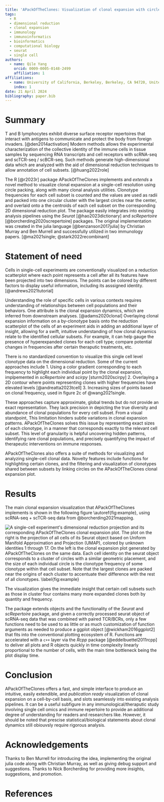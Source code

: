 ```yaml
---
title: 'APackOfTheClones: Visualization of clonal expansion with circle packing'
tags:
  - R
  - dimensional reduction
  - clonal expansion
  - immunology
  - immunoinformatics
  - bioinformatics
  - computational biology
  - seurat
  - single cell
authors:
  - name: Qile Yang
    orcid: 0009-0005-0148-2499
    affiliation: 1
affiliations:
  - name: University of California, Berkeley, Berkeley, CA 94720, United States of America
    index: 1
date: 21 April 2024
bibliography: paper.bib
---
```


# Summary

T and B lymphocytes exhibit diverse surface receptor repertoires that interact with antigens to communicate and protect the body from foreign invaders. [@den2014activation] Modern methods allows the experimental characterization of the collective identity of the immune cells in tissue samples by sequencing RNA transcripts and cell receptors with scRNA-seq and scTCR-seq / scBCR-seq. Such methods generate high-dimensional data which are analyzed with the aid of dimensional reduction techniques to allow annotation of cell subsets. [@huang2022role]

The R [@r2023r] package APackOfTheClones implements and *extends* a novel method to visualize clonal expansion at a single-cell resolution using circle packing, along with many clonal analysis utilities. Clonotype frequencies for each cell subset is counted and the values are used as radii and packed into one circular cluster with the largest circles near the center, and overlaid onto a the centroids of each cell subset on the corresponding 2D dimensional reduction plot. The package easily integrates into existing analysis pipelines using the *Seurat* [@hao2023dictionary] and *scRepertoire* [@borcherding2020screpertoire] packages. The original implementation was created in the julia language [@benzanson2017julia] by Christian Murray and Ben Murrell and successfully utilized in two immunology papers. [@ma2021single; @stark2022recombinant]

<!-- should those last two sentences be here or in statement of need? -->

# Statement of need

Cells in single-cell experiments are conventionally visualized on a reduction scatterplot where each point represents a cell after all its features have been projected into two dimensions. The points can be colored by different factors to display useful information, including its asssigned identity. [@andrews2021tutorial]

Understanding the role of specific cells in various contexts requires understanding of relationships between cell populations and their behaviors. One attribute is the clonal expansion dynamics, which are inferred from downstream analyses. [@adams2020clonal] Overlaying clonal expansion information on a by-clonotype basis onto the reduction scatterplot of the cells of an experiment aids in adding an additional layer of insight, allowing for a swift, intuitive understanding of how clonal dynamics relate to the identified cellular subsets. For example, it can help gauge the presence of hyperexpanded clones for each cell type; compare potential changes in frequencies after certain theraputic treatments, etc.

There is no standardized convention to visualize this single cell level clonotype data on the dimensional reduction. Some of the current approaches include 1. Using a color gradient corresponding to each frequency to highlight each individual point by the clonal expansion, implpemented in *scRepertoire* and *scirpy* [sturm2020scirpy] 2. Overlaying a 2D contour where points representing clones with higher frequencies have elevated levels [@andreatta2023tcell] 3. Increasing sizes of points based on clonal frequency, used in figure 2c of @wang2021single.

These approaches capture approximate, global trends but do not provide an exact representation. They lack precision in depicting the true diversity and abundance of clonal populations for every cell subset. From a visual standpoint, This limitation hinders subtle variations in clonal expansion patterns. APackOfTheClones solves this issue by representing exact sizes of each clonotype, in a manner that corresponds exactly to the relevant cell subset. This level of granularity is helpful uncovering hidden patterns, identifying rare clonal populations, and precisely quantifying the impact of therapeutic interventions on immune responses.

APackOfTheClones also offers a suite of methods for visualizing and analyzing single-cell clonal data. Novelty features include functions for highlighting certain clones, and the filtering and visualization of clonotypes shared between subsets by linking circles on the APackOfTheClones clonal expansion plot.

# Results

The main clonal expansion visualization that APackOfTheClones implements is shown in the following figure \autoref{fig:example}, using scRNA-seq + scTCR-seq data from @borcherding2021mapping.

![A single-cell experiment's dimensional reduction projection and its corresponding APackOfTheClones clonal expansion plot. The plot on the right is the projection of all cells of its *Seurat* object based on Uniform Manifold Approximation and Projection (UMAP), colored by unknown identities 1 through 17. On the left is the clonal expansion plot generated by APackOfTheClones on the same data. Each cell identity on the seurat object corresponds to a cluster of circles with a similar geometric placement, and the size of each individual circle is the clonotype frequency of some clonotype within that cell subset. Note that the largest clones are packed near the origins of each cluster to accentuate their difference with the rest of all clonotypes. \label{fig:example}](figures/main_example.png)

The visualization gives the immediate insight that certain cell subsets such as those in cluster four contains many more expanded clones both by quantity and frequency.

The package extends objects and the functionality of the *Seurat* and *scRepertoire* package, and given a correctly processed seurat object of scRNA-seq data that was combined with paired TCR/BCRs, only a few functions need to be used to as little or as much customization of function arguments as needed to produce a ggplot object [@wickham2016ggplot2] that fits into the conventional plotting ecosystem of R. Functions are accelerated with a `c++` layer via the *Rcpp* package [@eddelbuettel2011rcpp] to deliver all plots and R objects quickly in time complexity linearly proportional to the number of cells, with the main time bottleneck being the plot display time.

<!--
- I should probably write about other novelty features - customizing, highlighting, clone links?
- maybe an "implementation details" section about how the user can store "runs" of this plot with different parameters and manually customize them?
-->

# Conclusion

APackOfTheClones offers a fast, and simple interface to produce an intuitive, easily extendible, and *publication ready* visualization of clonal expansion on a cell-by-cell basis, and slots seamlessly into existing analysis pipelines. It can be a useful subfigure in any immunological/theraputic study involving single cell omics and immune repertoire to provide an additional degree of understanding for readers and researchers like. However, it should be noted that prescise statistical/biological statements about clonal dynamics still obiouvsly require rigorous analysis.

# Acknowledgements

Thanks to Ben Murrell for introducing the idea, implementing the original julia code along with Christian Murray, as well as giving debug support and suggestions. Thanks to Nick Borcherding for providing more insights, suggestions, and promotion.

# References